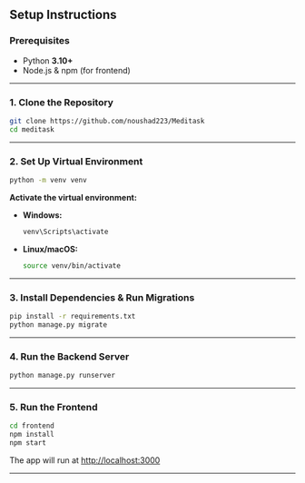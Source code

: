 ## Setup Instructions

### Prerequisites
- Python **3.10+**
- Node.js & npm (for frontend)

---

### 1. Clone the Repository

```bash
git clone https://github.com/noushad223/Meditask
cd meditask
```

---

### 2. Set Up Virtual Environment

```bash
python -m venv venv
```

**Activate the virtual environment:**

- **Windows:**
  ```bash
  venv\Scripts\activate
  ```
- **Linux/macOS:**
  ```bash
  source venv/bin/activate
  ```

---

### 3. Install Dependencies & Run Migrations

```bash
pip install -r requirements.txt
python manage.py migrate
```

---

### 4. Run the Backend Server

```bash
python manage.py runserver
```

---

### 5. Run the Frontend

```bash
cd frontend
npm install
npm start
```

The app will run at [http://localhost:3000](http://localhost:3000)

---
